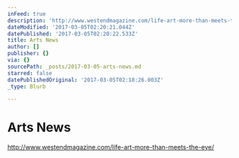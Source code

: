 ```yaml
---
inFeed: true
description: 'http://www.westendmagazine.com/life-art-more-than-meets-the-eye/'
dateModified: '2017-03-05T02:20:21.044Z'
datePublished: '2017-03-05T02:20:22.533Z'
title: Arts News
author: []
publisher: {}
via: {}
sourcePath: _posts/2017-03-05-arts-news.md
starred: false
datePublishedOriginal: '2017-03-05T02:18:26.003Z'
_type: Blurb

---
```

# Arts News

http://www.westendmagazine.com/life-art-more-than-meets-the-eye/